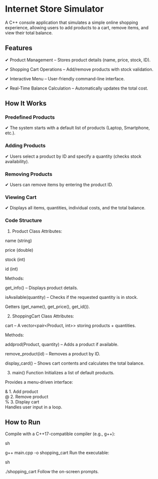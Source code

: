 # Internet Store Simulator

A C++ console application that simulates a simple online shopping experience, allowing users to add products to a cart, remove items, and view their total balance.

## Features

✔ Product Management – Stores product details (name, price, stock, ID).

✔ Shopping Cart Operations – Add/remove products with stock validation.

✔ Interactive Menu – User-friendly command-line interface.

✔ Real-Time Balance Calculation – Automatically updates the total cost.

## How It Works

### Predefined Products

✔ The system starts with a default list of products (Laptop, Smartphone, etc.).

### Adding Products

✔ Users select a product by ID and specify a quantity (checks stock availability).

### Removing Products

✔ Users can remove items by entering the product ID.

### Viewing Cart

✔ Displays all items, quantities, individual costs, and the total balance.

### Code Structure

1. Product Class
 Attributes:

name (string)

price (double)

stock (int)

id (int)

 Methods:

get_info() – Displays product details.

isAvailable(quantity) – Checks if the requested quantity is in stock.

Getters (get_name(), get_price(), get_id()).

 2. ShoppingCart Class
Attributes:

cart – A vector<pair<Product, int>> storing products + quantities.

Methods:

addprod(Product, quantity) – Adds a product if available.

remove_product(id) – Removes a product by ID.

display_card() – Shows cart contents and calculates the total balance.

 3. main() Function
Initializes a list of default products.

Provides a menu-driven interface:

& 1. Add product  
@ 2. Remove product  
% 3. Display cart  
Handles user input in a loop.

## How to Run
Compile with a C++17-compatible compiler (e.g., g++):

sh

g++ main.cpp -o shopping_cart
Run the executable:

sh

./shopping_cart
Follow the on-screen prompts.
